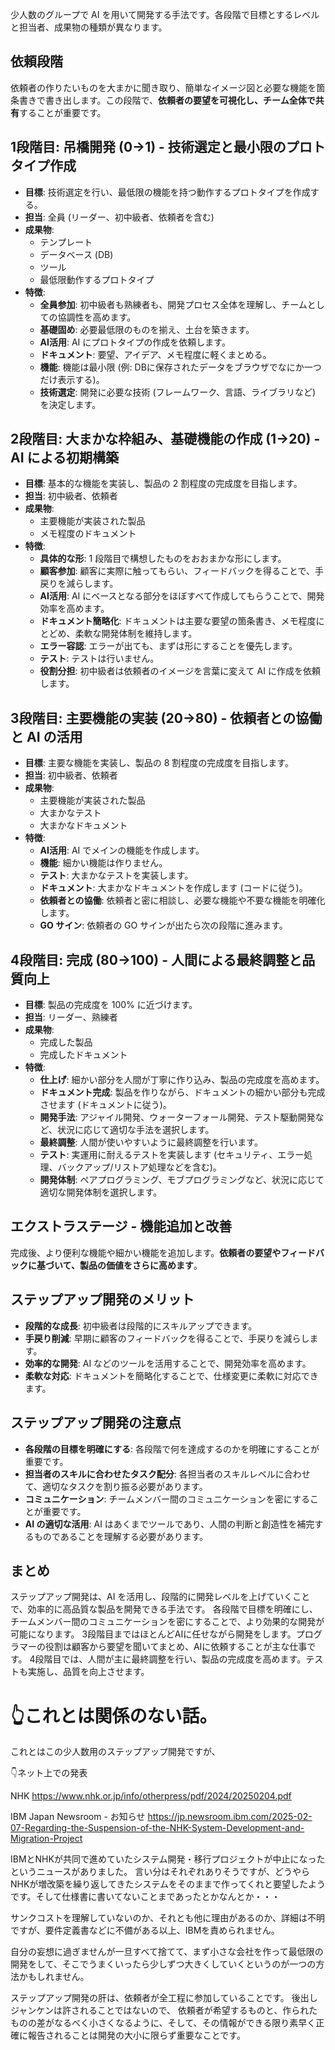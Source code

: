 <!--
title:   ステップアップ開発 (AI時代の開発)
tags:    AI,開発手法
id:      367a68c8b3f55ed25367
private: false
-->
少人数のグループで AI を用いて開発する手法です。各段階で目標とするレベルと担当者、成果物の種類が異なります。

## 依頼段階

依頼者の作りたいものを大まかに聞き取り、簡単なイメージ図と必要な機能を箇条書きで書き出します。この段階で、**依頼者の要望を可視化し、チーム全体で共有**することが重要です。

## 1段階目: 吊橋開発 (0→1) - 技術選定と最小限のプロトタイプ作成

*   **目標**: 技術選定を行い、最低限の機能を持つ動作するプロトタイプを作成する。
*   **担当**: 全員 (リーダー、初中級者、依頼者を含む)
*   **成果物**:
    *   テンプレート
    *   データベース (DB)
    *   ツール
    *   最低限動作するプロトタイプ
*   **特徴**:
    *   **全員参加**: 初中級者も熟練者も、開発プロセス全体を理解し、チームとしての協調性を高めます。
    *   **基礎固め**: 必要最低限のものを揃え、土台を築きます。
    *   **AI活用**: AI にプロトタイプの作成を依頼します。
    *   **ドキュメント**: 要望、アイデア、メモ程度に軽くまとめる。
    *   **機能**: 機能は最小限 (例: DBに保存されたデータをブラウザでなにか一つだけ表示する)。
    *   **技術選定**: 開発に必要な技術 (フレームワーク、言語、ライブラリなど) を決定します。

## 2段階目: 大まかな枠組み、基礎機能の作成 (1→20) - AI による初期構築

*   **目標**: 基本的な機能を実装し、製品の 2 割程度の完成度を目指します。
*   **担当**: 初中級者、依頼者
*   **成果物**:
    *   主要機能が実装された製品
    *   メモ程度のドキュメント
*   **特徴**:
    *   **具体的な形**: 1 段階目で構想したものをおおまかな形にします。
    *   **顧客参加**: 顧客に実際に触ってもらい、フィードバックを得ることで、手戻りを減らします。
    *   **AI活用**: AI にベースとなる部分をほぼすべて作成してもらうことで、開発効率を高めます。
    *   **ドキュメント簡略化**: ドキュメントは主要な要望の箇条書き、メモ程度にとどめ、柔軟な開発体制を維持します。
    *   **エラー容認**: エラーが出ても、まずは形にすることを優先します。
    *   **テスト**: テストは行いません。
    *   **役割分担**: 初中級者は依頼者のイメージを言葉に変えて AI に作成を依頼します。

## 3段階目: 主要機能の実装 (20→80) - 依頼者との協働と AI の活用

*   **目標**: 主要な機能を実装し、製品の 8 割程度の完成度を目指します。
*   **担当**: 初中級者、依頼者
*   **成果物**:
    *   主要機能が実装された製品
    *   大まかなテスト
    *   大まかなドキュメント
*   **特徴**:
    *   **AI活用**: AI でメインの機能を作成します。
    *   **機能**: 細かい機能は作りません。
    *   **テスト**: 大まかなテストを実装します。
    *   **ドキュメント**: 大まかなドキュメントを作成します (コードに従う)。
    *   **依頼者との協働**: 依頼者と密に相談し、必要な機能や不要な機能を明確化します。
    *   **GO サイン**: 依頼者の GO サインが出たら次の段階に進みます。

## 4段階目: 完成 (80→100) - 人間による最終調整と品質向上

*   **目標**: 製品の完成度を 100% に近づけます。
*   **担当**: リーダー、熟練者
*   **成果物**:
    *   完成した製品
    *   完成したドキュメント
*   **特徴**:
    *   **仕上げ**: 細かい部分を人間が丁寧に作り込み、製品の完成度を高めます。
    *   **ドキュメント完成**: 製品を作りながら、ドキュメントの細かい部分も完成させます (ドキュメントに従う)。
    *   **開発手法**: アジャイル開発、ウォーターフォール開発、テスト駆動開発など、状況に応じて適切な手法を選択します。
    *   **最終調整**: 人間が使いやすいように最終調整を行います。
    *   **テスト**: 実運用に耐えるテストを実装します (セキュリティ、エラー処理、バックアップ/リストア処理などを含む)。
    *   **開発体制**: ペアプログラミング、モブプログラミングなど、状況に応じて適切な開発体制を選択します。

## エクストラステージ - 機能追加と改善

完成後、より便利な機能や細かい機能を追加します。**依頼者の要望やフィードバックに基づいて、製品の価値をさらに高めます**。

## ステップアップ開発のメリット

*   **段階的な成長**: 初中級者は段階的にスキルアップできます。
*   **手戻り削減**: 早期に顧客のフィードバックを得ることで、手戻りを減らします。
*   **効率的な開発**: AI などのツールを活用することで、開発効率を高めます。
*   **柔軟な対応**: ドキュメントを簡略化することで、仕様変更に柔軟に対応できます。

## ステップアップ開発の注意点

*   **各段階の目標を明確にする**: 各段階で何を達成するのかを明確にすることが重要です。
*   **担当者のスキルに合わせたタスク配分**: 各担当者のスキルレベルに合わせて、適切なタスクを割り振る必要があります。
*   **コミュニケーション**: チームメンバー間のコミュニケーションを密にすることが重要です。
*   **AI の適切な活用**: AI はあくまでツールであり、人間の判断と創造性を補完するものであることを理解する必要があります。

## まとめ

ステップアップ開発は、AI を活用し、段階的に開発レベルを上げていくことで、効率的に高品質な製品を開発できる手法です。
各段階で目標を明確にし、チームメンバー間のコミュニケーションを密にすることで、より効果的な開発が可能になります。
3段階目まではほとんどAIに任せながら開発をします。プログラマーの役割は顧客から要望を聞いてまとめ、AIに依頼することが主な仕事です。
4段階目では、人間が主に最終調整を行い、製品の完成度を高めます。テストも実施し、品質を向上させます。


# 👆️これとは関係のない話。

これとはこの少人数用のステップアップ開発ですが、

👇️ネット上での発表

NHK
https://www.nhk.or.jp/info/otherpress/pdf/2024/20250204.pdf

IBM Japan Newsroom - お知らせ
https://jp.newsroom.ibm.com/2025-02-07-Regarding-the-Suspension-of-the-NHK-System-Development-and-Migration-Project

IBMとNHKが共同で進めていたシステム開発・移行プロジェクトが中止になったというニュースがありました。
言い分はそれぞれありそうですが、どうやらNHKが増改築を繰り返してきたシステムをそのままで作ってくれと要望したようです。そして仕様書に書いてないことまであったとかなんとか・・・

サンクコストを理解していないのか、それとも他に理由があるのか、詳細は不明ですが、要件定義書などに不備がある以上、IBMを責められません。

自分の妄想に過ぎませんが一旦すべて捨てて、まず小さな会社を作って最低限の開発をして、そこでうまくいったら少しずつ大きくしていくというのが一つの方法かもしれません。

ステップアップ開発の肝は、依頼者が全工程に参加していることです。
後出しジャンケンは許されることではないので、
依頼者が希望するものと、作られたものの差がなるべく小さくなるように、そして、その情報ができる限り素早く正確に報告されることは開発の大小に限らず重要なことです。


